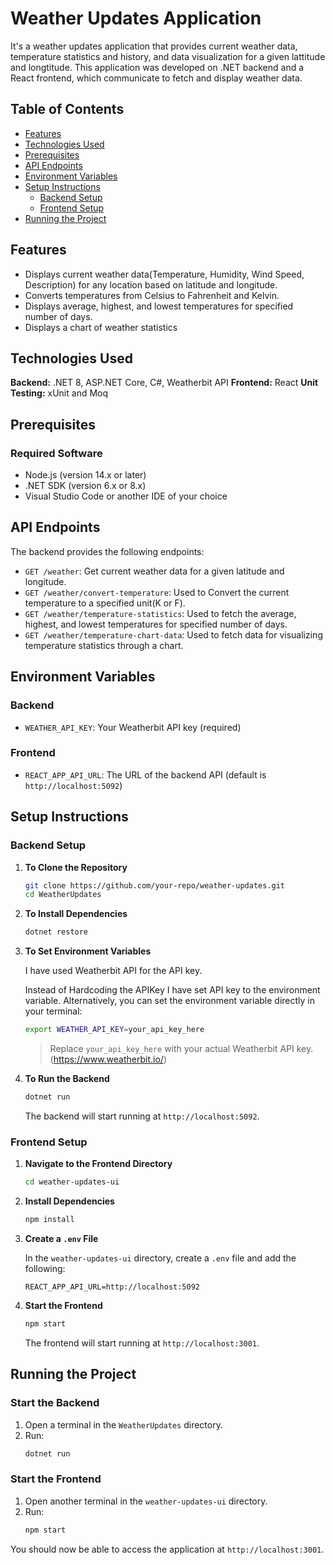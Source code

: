 # Weather Updates Application

It's a weather updates application that provides current weather data, temperature statistics and history, and data visualization for a given lattitude and longtitude. This application was developed on .NET backend and a React frontend, which communicate to fetch and display weather data.

## Table of Contents
- [Features](#features)
- [Technologies Used](#technologies-used)
- [Prerequisites](#prerequisites)
- [API Endpoints](#api-endpoints)
- [Environment Variables](#environment-variables)
- [Setup Instructions](#setup-instructions)
  - [Backend Setup](#backend-setup)
  - [Frontend Setup](#frontend-setup)
- [Running the Project](#running-the-project)

## Features
- Displays current weather data(Temperature, Humidity, Wind Speed, Description) for any location based on latitude and longitude.
- Converts temperatures from Celsius to Fahrenheit and Kelvin.
- Displays average, highest, and lowest temperatures for specified number of days.
- Displays a chart of weather statistics

## Technologies Used
**Backend:**  .NET 8, ASP.NET Core, C#, Weatherbit API 
**Frontend:** React 
**Unit Testing:** xUnit and Moq

## Prerequisites

### Required Software
- Node.js (version 14.x or later)
- .NET SDK (version 6.x or 8.x)
- Visual Studio Code or another IDE of your choice

## API Endpoints
The backend provides the following endpoints:

- `GET /weather`: Get current weather data for a given latitude and longitude.
- `GET /weather/convert-temperature`: Used to Convert the current temperature to a specified unit(K or F).
- `GET /weather/temperature-statistics`: Used to fetch the average, highest, and lowest temperatures for specified number of days.
- `GET /weather/temperature-chart-data`: Used to fetch data for visualizing temperature statistics through a chart.

## Environment Variables

### Backend
- `WEATHER_API_KEY`: Your Weatherbit API key (required)

### Frontend
- `REACT_APP_API_URL`: The URL of the backend API (default is `http://localhost:5092`)

## Setup Instructions

### Backend Setup
1. **To Clone the Repository**
    ```bash
    git clone https://github.com/your-repo/weather-updates.git
    cd WeatherUpdates
    ```
2. **To Install Dependencies**
    ```bash
    dotnet restore
    ```
3. **To Set Environment Variables**

   I have used Weatherbit API for the API key.

   Instead of Hardcoding the APIKey I have set API key to the environment variable.
   Alternatively, you can set the environment variable directly in your terminal:
    ```bash
    export WEATHER_API_KEY=your_api_key_here
    ```
   > Replace `your_api_key_here` with your actual Weatherbit API key.(https://www.weatherbit.io/)

4. **To Run the Backend**
    ```bash
    dotnet run
    ```
   The backend will start running at `http://localhost:5092`.

### Frontend Setup
1. **Navigate to the Frontend Directory**
    ```bash
    cd weather-updates-ui
    ```
2. **Install Dependencies**
    ```bash
    npm install
    ```
3. **Create a `.env` File**

   In the `weather-updates-ui` directory, create a `.env` file and add the following:
    ```env
    REACT_APP_API_URL=http://localhost:5092
    ```
4. **Start the Frontend**
    ```bash
    npm start
    ```
   The frontend will start running at `http://localhost:3001`.



## Running the Project

### Start the Backend
1. Open a terminal in the `WeatherUpdates` directory.
2. Run:
    ```bash
    dotnet run
    ```

### Start the Frontend
1. Open another terminal in the `weather-updates-ui` directory.
2. Run:
    ```bash
    npm start
    ```

You should now be able to access the application at `http://localhost:3001`.


